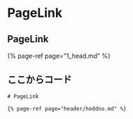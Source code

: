 # PageLink

## PageLink

{% page-ref page="1\_head.md" %}

## ここからコード

```text
# PageLink

{% page-ref page="header/heddno.md" %}
```

